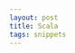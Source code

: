 ```yaml
---
layout: post
title: Scala 
tags: snippets
---
```


<script src="https://gist.github.com/selimslab/e4c293e929b3ff9f533564e389079341.js"></script>